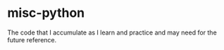 # misc-python
The code that I accumulate as I learn and practice and may need for the future reference.
